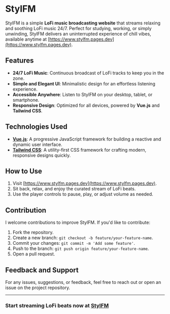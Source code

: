 
# StylFM

StylFM is a simple **LoFi music broadcasting website** that streams relaxing and soothing LoFi music 24/7. Perfect for studying, working, or simply unwinding, StylFM delivers an uninterrupted experience of chill vibes, available anytime at [https://www.stylfm.pages.dev](https://www.stylfm.pages.dev).


## Features

- **24/7 LoFi Music**: Continuous broadcast of LoFi tracks to keep you in the zone.
- **Simple and Elegant UI**: Minimalistic design for an effortless listening experience.
- **Accessible Anywhere**: Listen to StylFM on your desktop, tablet, or smartphone.
- **Responsive Design**: Optimized for all devices, powered by **Vue.js** and **Tailwind CSS**.

## Technologies Used

- **[Vue.js](https://vuejs.org/)**: A progressive JavaScript framework for building a reactive and dynamic user interface.
- **[Tailwind CSS](https://tailwindcss.com/)**: A utility-first CSS framework for crafting modern, responsive designs quickly.

## How to Use

1. Visit [https://www.stylfm.pages.dev](https://www.stylfm.pages.dev).
2. Sit back, relax, and enjoy the curated stream of LoFi beats.
3. Use the player controls to pause, play, or adjust volume as needed.

## Contribution

I welcome contributions to improve StylFM. If you'd like to contribute:

1. Fork the repository.
2. Create a new branch: `git checkout -b feature/your-feature-name`.
3. Commit your changes: `git commit -m 'Add some feature'`.
4. Push to the branch: `git push origin feature/your-feature-name`.
5. Open a pull request.

## Feedback and Support

For any issues, suggestions, or feedback, feel free to reach out or open an issue on the project repository.

---

### Start streaming LoFi beats now at [StylFM](https://www.stylfm.pages.dev)
